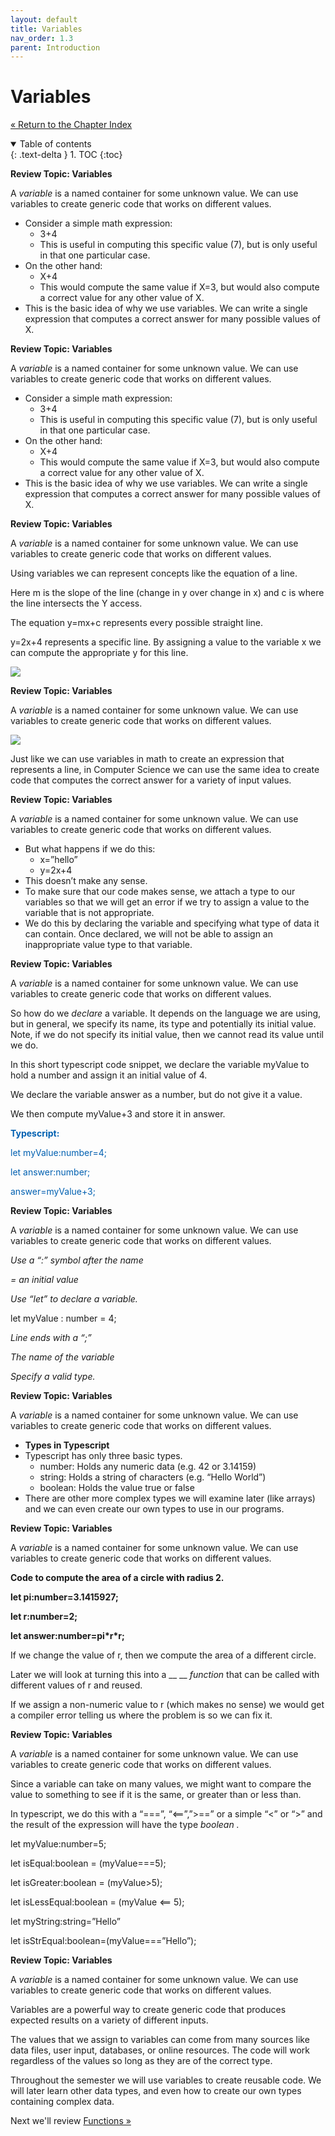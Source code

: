 ```yaml
---
layout: default
title: Variables
nav_order: 1.3
parent: Introduction
---
```


# Variables

[&laquo; Return to the Chapter Index](index.md)

<details open markdown="block">
  <summary>
    Table of contents
  </summary>
  {: .text-delta }
1. TOC
{:toc}
</details>


__Review Topic: Variables__

A  _variable_  is a named container for some unknown value\.  We can use variables to create generic code that works on different values\.

* Consider a simple math expression:
  * 3\+4
  * This is useful in computing this specific value \(7\)\, but is only useful in that one particular case\.
* On the other hand:
  * X\+4
  * This would compute the same value if X=3\, but would also compute a correct value for any other value of X\.
* This is the basic idea of why we use variables\.  We can write a single expression that computes a correct answer for many possible values of X\.

__Review Topic: Variables__

A  _variable_  is a named container for some unknown value\.  We can use variables to create generic code that works on different values\.

* Consider a simple math expression:
  * 3\+4
  * This is useful in computing this specific value \(7\)\, but is only useful in that one particular case\.
* On the other hand:
  * X\+4
  * This would compute the same value if X=3\, but would also compute a correct value for any other value of X\.
* This is the basic idea of why we use variables\.  We can write a single expression that computes a correct answer for many possible values of X\.

__Review Topic: Variables__

A  _variable_  is a named container for some unknown value\.  We can use variables to create generic code that works on different values\.

Using variables we can represent concepts like the equation of a line\.

Here m is the slope of the line \(change in y over change in x\) and c is where the line intersects the Y access\.

The equation y=mx\+c represents every possible straight line\.

y=2x\+4 represents a specific line\.  By assigning a value to the variable x we can compute the appropriate y for this line\.

![](../../images/CISC181-Week%2011.png)

__Review Topic: Variables__

A  _variable_  is a named container for some unknown value\.  We can use variables to create generic code that works on different values\.

![](../../images/CISC181-Week%2012.png)

Just like we can use variables in math to create an expression that represents a line\, in Computer Science we can use the same idea to create code that computes the correct answer for a variety of input values\.

__Review Topic: Variables__

A  _variable_  is a named container for some unknown value\.  We can use variables to create generic code that works on different values\.

* But what happens if we do this:
  * x=”hello”
  * y=2x\+4
* This doesn’t make any sense\.
* To make sure that our code makes sense\, we attach a type to our variables so that we will get an error if we try to assign a value to the variable that is not appropriate\.
* We do this by declaring the variable and specifying what type of data it can contain\.  Once declared\, we will not be able to assign an inappropriate value type to that variable\.

__Review Topic: Variables__

A  _variable_  is a named container for some unknown value\.  We can use variables to create generic code that works on different values\.

So how do we  _declare_  a variable\.  It depends on the language we are using\, but in general\, we specify its name\, its type and potentially its initial value\.  Note\, if we do not specify its initial value\, then we cannot read its value until we do\.

In this short typescript code snippet\, we declare the variable myValue to hold a number and assign it an initial value of 4\.

We declare the variable answer as a number\, but do not give it a value\.

We then compute myValue\+3 and store it in answer\.

<span style="color:#0060B1"> __Typescript:__ </span>

<span style="color:#0060B1">let myValue:number=4;</span>

<span style="color:#0060B1">let answer:number;</span>

<span style="color:#0060B1">answer=myValue\+3;</span>

__Review Topic: Variables__

A  _variable_  is a named container for some unknown value\.  We can use variables to create generic code that works on different values\.

_Use a “:” symbol after the name_

_= an initial value_

_Use “let” to declare a variable\._

let myValue : number = 4;

_Line ends with a “;”_

_The name of the variable_

_Specify a valid type\._

__Review Topic: Variables__

A  _variable_  is a named container for some unknown value\.  We can use variables to create generic code that works on different values\.

* __Types in Typescript__
* Typescript has only three basic types\.
  * number: Holds any numeric data \(e\.g\. 42 or 3\.14159\)
  * string: Holds a string of characters \(e\.g\. “Hello World”\)
  * boolean: Holds the value true or false
* There are other more complex types we will examine later \(like arrays\) and we can even create our own types to use in our programs\.

__Review Topic: Variables__

A  _variable_  is a named container for some unknown value\.  We can use variables to create generic code that works on different values\.

__Code to compute the area of a circle with radius 2\.__

__let pi:number=3\.1415927;__

__let r:number=2;__

__let answer:number=pi\*r\*r;__

If we change the value of r\, then we compute the area of a different circle\.

Later we will look at turning this into a __ __  _function_  that can be called with different values of r and reused\.

If we assign a non\-numeric value to r \(which makes no sense\) we would get a compiler error telling us where the problem is so we can fix it\.

__Review Topic: Variables__

A  _variable_  is a named container for some unknown value\.  We can use variables to create generic code that works on different values\.

Since a variable can take on many values\, we might want to compare the value to something to see if it is the same\, or greater than or less than\.

In typescript\, we do this with a “===”\, “\<==”\,”>==” or a simple “\<” or “>” and the result of the expression will have the type  _boolean_  _\._

let myValue:number=5;

let isEqual:boolean = \(myValue===5\);

let isGreater:boolean = \(myValue>5\);

let isLessEqual:boolean = \(myValue <== 5\);

let myString:string=”Hello”

let isStrEqual:boolean=\(myValue===”Hello”\);

__Review Topic: Variables__

A  _variable_  is a named container for some unknown value\.  We can use variables to create generic code that works on different values\.

Variables are a powerful way to create generic code that produces expected results on a variety of different inputs\.

The values that we assign to variables can come from many sources like data files\, user input\, databases\, or online resources\.  The code will work regardless of the values so long as they are of the correct type\.

Throughout the semester we will use variables to create reusable code\.  We will later learn other data types\, and even how to create our own types containing complex data\.


Next we'll review [Functions &raquo;](../1-introduction/functions.md)